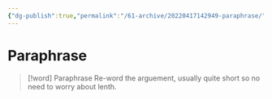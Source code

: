 ```yaml
---
{"dg-publish":true,"permalink":"/61-archive/20220417142949-paraphrase/","dgHomeLink":true,"dgPassFrontmatter":false}
---
```



# Paraphrase

> [!word] Paraphrase
> Re-word the arguement, usually quite short so no need to worry about lenth.
